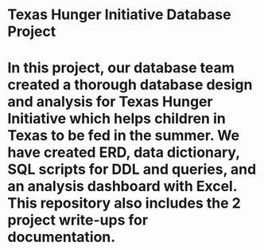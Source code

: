 # Texas Hunger Initiative Database Project

# In this project, our database team created a thorough database design and analysis for Texas Hunger Initiative which helps children in Texas to be fed in the summer. We have created ERD, data dictionary, SQL scripts for DDL and queries, and an analysis dashboard with Excel. This repository also includes the 2 project write-ups for documentation.
